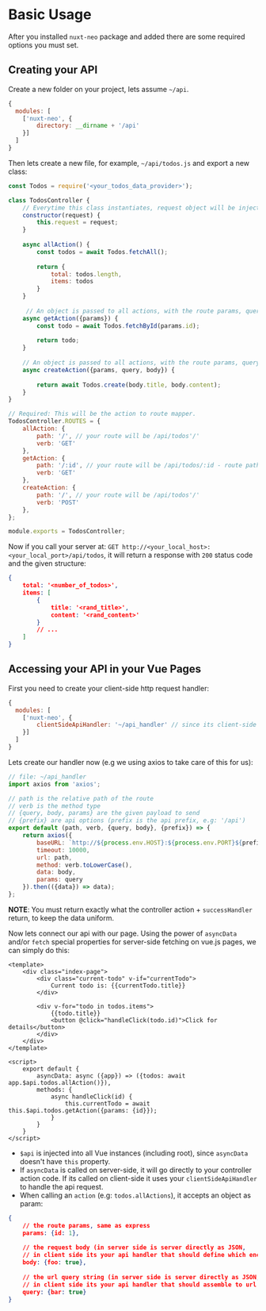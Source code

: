 # Basic Usage #

After you installed ```nuxt-neo``` package and added there are some required options you must set.

## Creating your API ##
Create a new folder on your project, lets assume ```~/api```.
```js
{
  modules: [
    ['nuxt-neo', {
        directory: __dirname + '/api'
    }]
  ]
}
```
Then lets create a new file, for example, ```~/api/todos.js``` and export a new class:
```js
const Todos = require('<your_todos_data_provider>');

class TodosController {
    // Everytime this class instantiates, request object will be injected into the construtor params.
    constructor(request) {
        this.request = request;
    }
    
    async allAction() {
        const todos = await Todos.fetchAll();
        
        return {
            total: todos.length,
            items: todos
        }
    }
    
     // An object is passed to all actions, with the route params, query string and body.
    async getAction({params}) {
        const todo = await Todos.fetchById(params.id);
        
        return todo;
    }
    
    // An object is passed to all actions, with the route params, query string and body.
    async createAction({params, query, body}) {
        
        return await Todos.create(body.title, body.content);
    }
}

// Required: This will be the action to route mapper.
TodosController.ROUTES = {
    allAction: {
        path: '/', // your route will be /api/todos'/'
        verb: 'GET'
    },
    getAction: {
        path: '/:id', // your route will be /api/todos/:id - route paths are express-like
        verb: 'GET'
    },
    createAction: {
        path: '/', // your route will be /api/todos'/'
        verb: 'POST'
    },
};

module.exports = TodosController;
```

Now if you call your server at: ```GET http://<your_local_host>:<your_local_port>/api/todos```,
it will return a response with ```200``` status code and the given structure:
```json
{
    total: '<number_of_todos>',
    items: [
        {
            title: '<rand_title>',
            content: '<rand_content>'
        }
        // ...
    ]
}
```

## Accessing your API in your Vue Pages ##
First you need to create your client-side http request handler:
```js
{
  modules: [
    ['nuxt-neo', {
        clientSideApiHandler: '~/api_handler' // since its client-side we can use alias resolver '~'
    }]
  ]
}
```
Lets create our handler now (e.g we using axios to take care of this for us):
```js
// file: ~/api_handler
import axios from 'axios';

// path is the relative path of the route
// verb is the method type
// {query, body, params} are the given payload to send
// {prefix} are api options (prefix is the api prefix, e.g: '/api') 
export default (path, verb, {query, body}, {prefix}) => {
    return axios({
        baseURL: `http://${process.env.HOST}:${process.env.PORT}${prefix || ''}`,
        timeout: 10000,
        url: path,
        method: verb.toLowerCase(),
        data: body,
        params: query
    }).then(({data}) => data);
};
```

**NOTE**: You must return exactly what the controller action + ```successHandler``` return,
 to keep the data uniform.
 
Now lets connect our api with our page. Using the power of ```asyncData``` and/or ```fetch``` special 
properties for server-side fetching on vue.js pages, we can simply do this:

```vue
<template>
    <div class="index-page">
        <div class="current-todo" v-if="currentTodo">
            Current todo is: {{currentTodo.title}}
        </div>
    
        <div v-for="todo in todos.items">
            {{todo.title}}
            <button @click="handleClick(todo.id)">Click for details</button>
        </div>
    </div>
</template>

<script>
    export default {
        asyncData: async ({app}) => ({todos: await app.$api.todos.allAction()}),
        methods: {
            async handleClick(id) {
                this.currentTodo = await this.$api.todos.getAction({params: {id}});
            }
        }
    }
</script>
```

- ```$api``` is injected into all Vue instances (including root), since ```asyncData``` doesn't have ```this```
property.
- If ```asyncData``` is called on server-side, it will go directly to your controller action code. If its called on
client-side it uses your ```clientSideApiHandler``` to handle the api request.
- When calling an ```action``` (e.g: ```todos.allActions```), it accepts an object as param:
```json
{
    // the route params, same as express
    params: {id: 1}, 
    
    // the request body (in server side is server directly as JSON, 
    // in client side its your api handler that should define which encode type to use)
    body: {foo: true},
    
    // the url query string (in server side is server directly as JSON,
    // in client side its your api handler that should assemble to url query string (axios does that out-of-the-box)
    query: {bar: true}
}
```